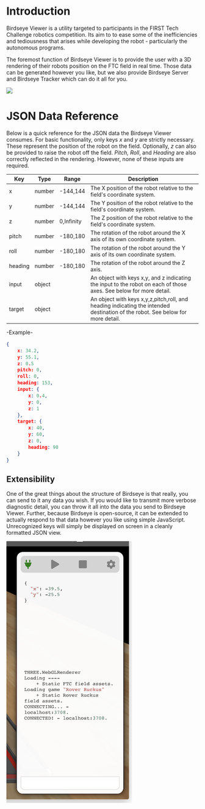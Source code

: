 # **Introduction**

Birdseye Viewer is a utility targeted to participants in the FIRST Tech Challenge robotics competition. Its aim to to ease some of the inefficiencies and tediousness that arises while developing the robot - particularly the autonomous programs.

The foremost function of Birdseye Viewer is to provide the user with a 3D rendering of their robots position on the FTC field in real time. Those data can be generated however you like, but we also provide Birdseye Server and Birdseye Tracker which can do it all for you.

![](doc/overview.gif)

# **JSON Data Reference**

Below is a quick reference for the JSON data the Birdseye Viewer consumes. For basic functionality, only keys *x* and *y* are strictly necessary. These represent the position of the robot on the field. Optionally, *z* can also be provided to raise the robot off the field. *Pitch, Roll*, and *Heading* are also correctly reflected in the rendering. However, none of these inputs are required.

|Key|Type|Range|Description|
|---|---|---|---|
|x|number|-144,144|The X position of the robot relative to the field's coordinate system.
|y|number|-144,144|The Y position of the robot relative to the field's coordinate system.
|z|number|0,Infinity|The Z position of the robot relative to the field's coordinate system.
|pitch|number|-180,180|The rotation of the robot around the X axis of its own coordinate system.
|roll|number|-180,180|The rotation of the robot around the Y axis of its own coordinate system.
|heading|number|-180,180|The rotation of the robot around the Z axis.
|input|object||An object with keys x,y, and z indicating the input to the robot on each of those axes. See below for more detail.
|target|object||An object with keys x,y,z,pitch,roll, and heading indicating the intended destination of the robot. See below for more detail.

-Example-

```json
{
    x: 34.2,
    y: 55.1,
    z: 0.5
    pitch: 0,
    roll: 0,
    heading: 153,
    input: {
        x: 0.4,
        y: 0,
        z: 1
    },
    target: {
        x: 40,
        y: 60,
        z: 0,
        heading: 90
    }
}
```


## **Extensibility**

One of the great things about the structure of Birdseye is that really, you can send to it any data you wish. If you would like to transmit more verbose diagnostic detail, you can throw it all into the data you send to Birdseye Viewer. Further, because Birdseye is open-source, it can be extended to actually respond to that data however you like using simple JavaScript. Unrecognized keys will simply be displayed on screen in a cleanly formatted JSON view.

![](doc/rightRail.png)


